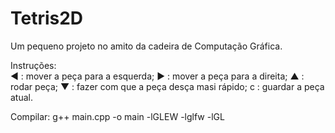 # Tetris2D

Um pequeno projeto no amito da cadeira de Computação Gráfica.

Instruções:<br> 
  ◄ : mover a peça para a esquerda;
  ► : mover a peça para a direita;
  ▲ : rodar peça;
  ▼ : fazer com que a peça desça masi rápido;
  c : guardar a peça atual.
  
Compilar:
  g++ main.cpp -o main -lGLEW -lglfw -lGL
  
